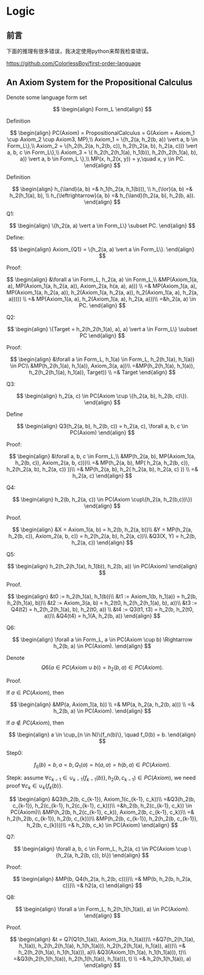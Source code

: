 # Logic

## 前言

下面的推理有很多错误，我决定使用python来帮我检查错误。

<https://github.com/ColorlessBoy/first-order-language>

## An Axiom System for the Propositional Calculus

Denote some language form set

$$
\begin{align}
Form_L
\end{align}
$$

Definition

$$
\begin{align}
PC(Axiom) = PropositionalCalculus = G(Axiom = Axiom_1 \cup Axiom_2 \cup Axiom3, MP),\\
Axiom_1 = \{h_2(a, h_2(b, a)) \vert a, b \in Form_L\},\\
Axiom_2 = \{h_2(h_2(a, h_2(b, c)), h_2(h_2(a, b), h_2(a, c))) \vert a, b, c \in Form_L\},\\
Axiom_3 = \{ h_2(h_2(h_1(a), h_1(b)), h_2(h_2(h_1(a), b), a)) \vert a, b \in Form_L \},\\
MP(x, h_2(x, y)) = y,\quad x, y \in PC.
\end{align}
$$

Definition

$$
\begin{align}
h_{\land}(a, b) =& h_1(h_2(a, h_1(b))), \\
h_{\lor}(a, b) =& h_2(h_1(a), b), \\
h_{\leftrightarrow}(a, b) =& h_{\land}(h_2(a, b), h_2(b, a)).
\end{align}
$$

Q1:

$$
\begin{align}
\{h_2(a, a) \vert a \in Form_L\} \subset PC.
\end{align}
$$

Define:

$$
\begin{align}
Axiom_{Q1} = \{h_2(a, a) \vert a \in Form_L\}.
\end{align}
$$

Proof:

$$
\begin{align}
&\forall a \in Form_L, h_2(a, a) \in Form_L,\\
&MP(Axiom_1(a, a), MP(Axiom_1(a, h_2(a, a)), Axiom_2(a, h(a, a), a))) \\
=& MP(Axiom_1(a, a), MP(Axiom_1(a, h_2(a, a)), h_2(Axiom_1(a, h_2(a, a)), h_2(Axiom_1(a, a), h_2(a, a))))) \\
=& MP(Axiom_1(a, a), h_2(Axiom_1(a, a), h_2(a, a)))\\
=&h_2(a, a) \in PC.
\end{align}
$$

Q2:

$$
\begin{align}
\{Target = h_2(h_2(h_1(a), a), a) \vert a \in Form_L\} \subset PC
\end{align}
$$

Proof:

$$
\begin{align}
&\forall a \in Form_L, h_1(a) \in Form_L, h_2(h_1(a), h_1(a)) \in PC\\
&MP(h_2(h_1(a), h_1(a)), Axiom_3(a, a))\\
=&MP(h_2(h_1(a), h_1(a)), h_2(h_2(h_1(a), h_1(a)), Target)) \\
=& Target
\end{align}
$$

Q3:

$$
\begin{align}
h_2(a, c) \in PC(Axiom \cup \{h_2(a, b), h_2(b, c)\}).
\end{align}
$$

Define

$$
\begin{align}
Q3(h_2(a, b), h_2(b, c)) = h_2(a, c), \forall a, b, c \in PC(Axiom)
\end{align}
$$

Proof:

$$
\begin{align}
&\forall a, b, c \in Form_L,\\
&MP(h_2(a, b), MP(Axiom_1(a, h_2(b, c)), Axiom_2(a, b, c)))\\
=& MP(h_2(a, b), MP(
    h_2(a, h_2(b, c)),
    h_2(h_2(a, b), h_2(a, c))
))\\
=& MP(h_2(a, b), h_2(
    h_2(a, b), h_2(a, c)
)) \\
=& h_2(a, c)
\end{align}
$$

Q4:

$$
\begin{align}
h_2(b, h_2(a, c)) \in PC(Axiom \cup\{h_2(a, h_2(b,c))\})
\end{align}
$$

Proof.

$$
\begin{align}
&X = Axiom_1(a, b) = h_2(b, h_2(a, b))\\
&Y = MP(h_2(a, h_2(b, c)), Axiom_2(a, b, c)) = h_2(h_2(a, b), h_2(a, c))\\
&Q3(X, Y) = h_2(b, h_2(a, c))
\end{align}
$$

Q5:

$$
\begin{align}
h_2(h_2(h_1(a), h_1(b)), h_2(b, a)) \in PC(Axiom)
\end{align}
$$

Proof.

$$
\begin{align}
&t0 := h_2(h_1(a), h_1(b))\\
&t1 := Axiom_1(b, h_1(a)) = h_2(b, h_2(h_1(a), b))\\
&t2 := Axiom_3(a, b) = h_2(t0, h_2(h_2(h_1(a), b), a))\\
&t3 := Q4(t2) = h_2(h_2(h_1(a), b), h_2(t0, a)) \\
&t4 := Q3(t1, t3) = h_2(b, h_2(t0, a))\\
&Q4(t4) = h_1(A, h_2(b, a))
\end{align}
$$

Q6:

$$
\begin{align}
\forall a \in Form_L, a \in PC(Axiom \cup b) \Rightarrow h_2(b, a) \in PC(Axiom).
\end{align}
$$

Denote
$$
Q6(a\in PC(Axiom \cup b)) = h_2(b, a) \in PC(Axiom).
$$

Proof.

If $a \in PC(Axiom)$, then

$$
\begin{align}
&MP(a, Axiom_1(a, b)) \\
=& MP(a, h_2(a, h_2(b, a))) \\
=& h_2(b, a) \in PC(Axiom).
\end{align}
$$

If $a \notin PC(Axiom)$, then

$$
\begin{align}
a \in \cup_{n \in N}\{f_n(b)\}, \quad f_0(b) = b.
\end{align}
$$

Step0:

$$
f_0(b) = b, a = b, Q_1(a) = h(a, a) = h(b, a) \in PC(Axiom).
$$

Stepk: assume $\forall c_{k-1} \in \cup_{k-1}\{f_{k-1}(b)\}, h_2(b, c_{k-1}) \in PC(Axiom)$, we need proof $\forall c_k \in \cup_{k}\{f_k(b)\}$.

$$
\begin{align}
&Q3(h_2(b, c_{k-1}), Axiom_1(c_{k-1}, c_k))\\
=&Q3(h_2(b, c_{k-1}), h_2(c_{k-1}, h_2(c_{k-1}, c_k)))\\
=&h_2(b, h_2(c_{k-1}, c_k)) \in PC(Axiom)\\
&MP(h_2(b, h_2(c_{k-1}, c_k)), Axiom_2(b, c_{k-1}, c_k))\\
=& h_2(h_2(b, c_{k-1}), h_2(b, c_{k}))\\
&MP(h_2(b, c_{k-1}), h_2(h_2(b, c_{k-1}), h_2(b, c_{k})))\\
=& h_2(b, c_k) \in PC(Axiom)
\end{align}
$$

Q7:

$$
\begin{align}
\forall a, b, c \in Form_L, h_2(a, c) \in PC(Axiom \cup \{h_2(a, h_2(b, c)), b\})
\end{align}
$$

Proof:

$$
\begin{align}
&MP(b, Q4(h_2(a, h_2(b, c))))\\
=& MP(b, h_2(b, h_2(a, c)))\\
=& h2(a, c)
\end{align}
$$

Q8:

$$
\begin{align}
\forall a \in Form_L, h_2(h_1(h_1(a)), a) \in PC(Axiom).
\end{align}
$$

Proof.

$$
\begin{align}
&t = Q7(Q1(h_1(a)), Axiom_3(a, h_1(a)))\\
=&Q7(h_2(h_1(a), h_1(a)), h_2(h_2(h_1(a), h_1(h_1(a))), h_2(h_2(h_1(a), h_1(a)), a)))\\
=& h_2(h_2(h_1(a), h_1(h_1(a))), a)\\
&Q3(Axiom_1(h_1(a), h_1(h_1(a))), t)\\
=&Q3(h_2(h_1(h_1(a)), h_2(h_1(h_1(a)), h_1(a))),  t) \\
=& h_2(h_1(h_1(a)), a)
\end{align}
$$
